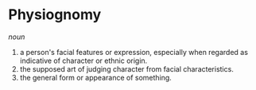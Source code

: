 # Physiognomy

*noun*
1. a person's facial features or expression, especially when regarded as indicative of character or ethnic origin.
2. the supposed art of judging character from facial characteristics.
3. the general form or appearance of something.
